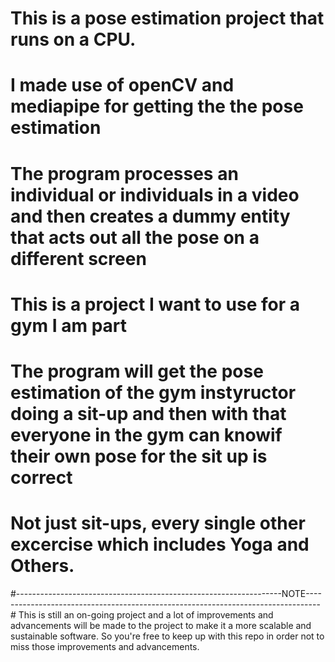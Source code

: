 # This is a pose estimation project that runs on a CPU.
# I made use of openCV and mediapipe for getting the the pose estimation
# The program processes an individual or individuals in a video and then creates a dummy entity that acts out all the pose on a different screen
# This is a project I want to use for a gym I am part
# The program will get the pose estimation of the gym instyructor doing a sit-up and then with that everyone in the gym can knowif their own pose for the sit up is correct
# Not just sit-ups, every single other excercise which includes Yoga and Others.


#------------------------------------------------------------------NOTE---------------------------------------------------------------------------------#
This is still an on-going project and a lot of improvements and advancements will be made to the project to make it a more scalable and sustainable software.
So you're free to keep up with this repo in order not to miss those improvements and advancements.

